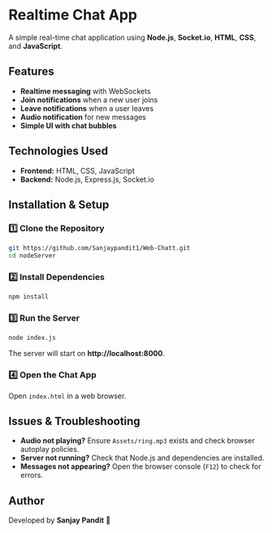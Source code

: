 # Realtime Chat App

A simple real-time chat application using **Node.js**, **Socket.io**, **HTML**, **CSS**, and **JavaScript**.

## Features
- **Realtime messaging** with WebSockets
- **Join notifications** when a new user joins
- **Leave notifications** when a user leaves
- **Audio notification** for new messages
- **Simple UI with chat bubbles**

## Technologies Used
- **Frontend:** HTML, CSS, JavaScript
- **Backend:** Node.js, Express.js, Socket.io

## Installation & Setup

### 1️⃣ Clone the Repository
```sh
git https://github.com/Sanjaypandit1/Web-Chatt.git
cd nodeServer
```

### 2️⃣ Install Dependencies
```sh
npm install
```

### 3️⃣ Run the Server
```sh
node index.js
```

The server will start on **http://localhost:8000**.

### 4️⃣ Open the Chat App
Open `index.html` in a web browser.

## Issues & Troubleshooting
- **Audio not playing?** Ensure `Assets/ring.mp3` exists and check browser autoplay policies.
- **Server not running?** Check that Node.js and dependencies are installed.
- **Messages not appearing?** Open the browser console (`F12`) to check for errors.


## Author
Developed by **Sanjay Pandit** 🚀

